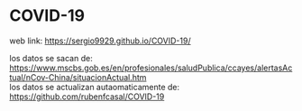# COVID-19
web link: https://sergio9929.github.io/COVID-19/  

los datos se sacan de: https://www.mscbs.gob.es/en/profesionales/saludPublica/ccayes/alertasActual/nCov-China/situacionActual.htm  
los datos se actualizan autaomaticamente de: https://github.com/rubenfcasal/COVID-19
